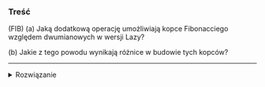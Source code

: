 ### Treść
(FIB)
(a) Jaką dodatkową operację umożliwiają kopce Fibonacciego względem dwumianowych w wersji Lazy? 

(b) Jakie z tego powodu wynikają różnice w budowie tych kopców?

------
<details><summary>Rozwiązanie</summary>
<p>
    
#### (a)
Operacja `decrement`

#### (b)
~~Każdy wierzchołek zawiera dodatkowe pole ze wskaźnikiem na ojca ~~

To nie o to chodziło. Każdy wierchołek w Fib pamięta jeszcze czy zostało kiedyś jego dziecko ucięte (kaskadowy cut)

#### Komentarz do zadania
To jest odpowiedź poprawna dla kopców poznanych na wykładzie. W wielu źródłach można znaleźć, że kopiec dwumianowy posiada operację `decrement` oraz pole ze wskaźnikiem na ojca.
